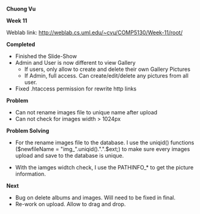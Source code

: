 **Chuong Vu**

**Week 11**


Weblab link: http://weblab.cs.uml.edu/~cvu/COMP5130/Week-11/root/


**Completed**

- Finished the Slide-Show
- Admin and User is now different to view Gallery
    + If users, only allow to create and delete their own Gallery Pictures
    + If Admin, full access. Can create/edit/delete any pictures from all user.
- Fixed .htaccess permission for rewrite http links

**Problem**

- Can not rename images file to unique name after upload
- Can not check for images width > 1024px


**Problem Solving**

- For the rename images file to the database. I use the uniqid() functions ($newfileName = "img_".uniqid().".".$ext;) to make sure every images upload and save to the database is unique.

- With the iamges widtch check, I use the PATHINFO_* to get the picture information.

**Next**

- Bug on delete albums and images. Will need to be fixed in final.
- Re-work on upload. Allow to drag and drop.

